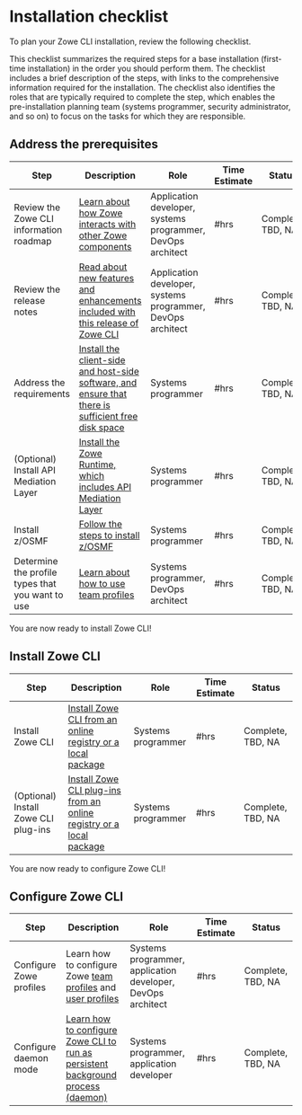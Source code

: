 # Installation checklist

To plan your Zowe CLI installation, review the following checklist.

This checklist summarizes the required steps for a base installation (first-time installation) in the order you should perform them. The checklist includes a brief description of the steps, with links to the comprehensive information required for the installation. The checklist also identifies the roles that are typically required to complete the step, which enables the pre-installation planning team (systems programmer, security administrator, and so on) to focus on the tasks for which they are responsible.

## Address the prerequisites

| Step        | Description | Role       | Time Estimate | Status     |
| ----------- | ----------- | ---------- | ------------- | ---------- |
| Review the Zowe CLI information roadmap | [Learn about how Zowe interacts with other Zowe components](../getting-started/user-roadmap-zowe-cli.md) | Application developer, systems programmer, DevOps architect  | #hrs | Complete, TBD, NA |
| Review the release notes| [Read about new features and enhancements included with this release of Zowe CLI](../getting-started/rlease-notes/v1.27.md) | Application developer, systems programmer, DevOps architect |  #hrs |Complete, TBD, NA || Review the Zowe CLI installation methods | [Determine the installation package to use to install CLI](cli-installcli.md) | System programmer, security administrator |  #hrs | Complete, TBD, NA |
| Address the requirements | [Install the client-side and host-side software, and ensure that there is sufficient free disk space](systemrequirements-cli.md) | Systems programmer | #hrs | Complete, TBD, NA |
| (Optional) Install API Mediation Layer | [Install the Zowe Runtime, which includes API Mediation Layer](../user-guide/install-zos.md) | Systems programmer | #hrs | Complete, TBD, NA |
| Install z/OSMF | [Follow the steps to install z/OSMF](https://www.ibm.com/docs/en/zos/2.3.0?topic=configuration-setting-up-zosmf-first-time) | Systems programmer  | #hrs | Complete, TBD, NA |
| Determine the profile types that you want to use | [Learn about how to use team profiles](../user-guide/cli-using-configuring-global-profiles.md) | Systems programmer, DevOps architect | #hrs | Complete, TBD, NA |

You are now ready to install Zowe CLI!
## Install Zowe CLI

| Step        | Description | Role       | Time Estimate | Status     |
| ----------- | ----------- | ---------- | ------------- | ---------- |
| Install Zowe CLI | [Install Zowe CLI from an online registry or a local package](../user-guide/cli-installcli.md) | Systems programmer |  #hrs | Complete, TBD, NA |
| (Optional) Install Zowe CLI plug-ins| [Install Zowe CLI plug-ins from an online registry or a local package](cli-installplugins.md) | Systems programmer |  #hrs | Complete, TBD, NA |

You are now ready to configure Zowe CLI!
## Configure Zowe CLI

| Step        | Description | Role       | Time Estimate | Status     |
| ----------- | ----------- | ---------- | ------------- | ---------- |
| Configure Zowe profiles | Learn how to configure Zowe [team profiles](../user-guide/cli-using-configuring-global-profiles.md) and [user profiles](../user-guide/cli-using-using-profiles.md) | Systems programmer, application developer, DevOps architect | #hrs | Complete, TBD, NA |
| Configure daemon mode | [Learn how to configure Zowe CLI to run as persistent background process (daemon)](../user-guide/cli-using-daemon-mode.md) | Systems programmer, application developer | #hrs | Complete, TBD, NA |